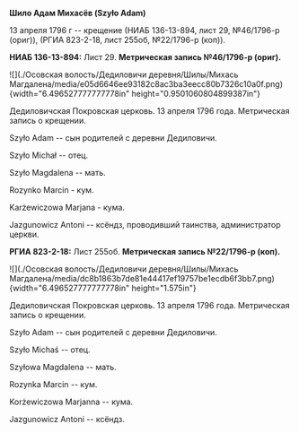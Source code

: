 **Шило Адам Михасёв (Szyło Adam)**

13 апреля 1796 г -- крещение (НИАБ 136-13-894, лист 29, №46/1796-р
(ориг)), (РГИА 823-2-18, лист 255об, №22/1796-р (коп)).

**НИАБ 136-13-894:** Лист 29. **Метрическая запись №46/1796-р (ориг).**

![](./Осовская волость/Дедиловичи деревня/Шилы/Михась Магдалена/media/e05d6646ee93182c8ac3ba3eecc80b7326c10a0f.png){width="6.496527777777778in"
height="0.9501060804899387in"}

Дедиловичская Покровская церковь. 13 апреля 1796 года. Метрическая
запись о крещении.

Szyło Adam -- сын родителей с деревни Дедиловичи.

Szyło Michał -- отец.

Szyło Magdalena -- мать.

Rozynko Marcin - кум.

Karżewiczowa Marjana - кума.

Jazgunowicz Antoni -- ксёндз, проводивший таинства, администратор
церкви.

**РГИА 823-2-18:** Лист 255об. **Метрическая запись №22/1796-р (коп).**

![](./Осовская волость/Дедиловичи деревня/Шилы/Михась Магдалена/media/dc8b1863b7de81e44417ef19757be1ecdb6f3bb7.png){width="6.496527777777778in"
height="1.575in"}

Дедиловичская Покровская церковь. 13 апреля 1796 года. Метрическая
запись о крещении.

Szyło Adam -- сын родителей с деревни Дедиловичи.

Szyło Michaś -- отец.

Szyłowa Magdalena -- мать.

Rozynka Marcin -- кум.

Korżewiczowa Marjanna -- кума.

Jazgunowicz Antoni -- ксёндз.
